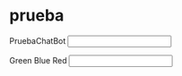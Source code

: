 # prueba
PruebaChatBot
<input pattern="(hi|hello) *">
  <output value="Hi! What is your favorite color?"/>

  <context>
    <sample>
      <item>Green</item>
      <item>Blue</item>
      <item>Red</item>
    </sample>
    <input pattern="* $Color *">
      <output value="Nice! I like it too!"/>
    </input>
  </context>
</input>

